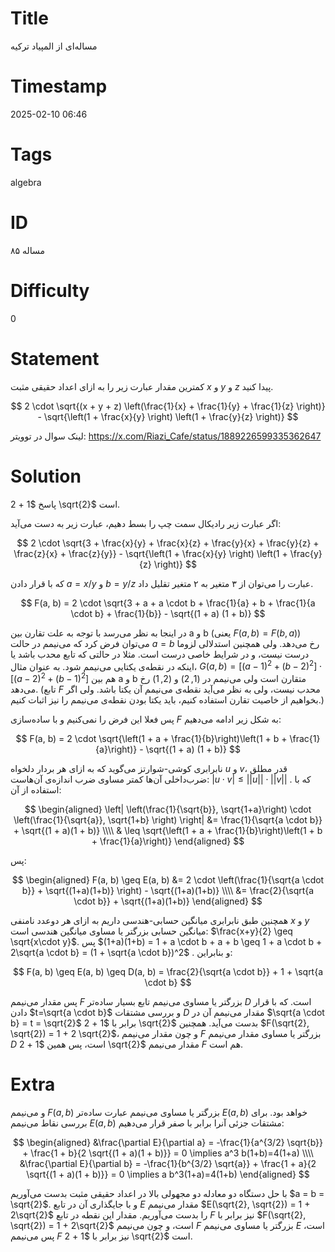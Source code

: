 # Title
مساله‌ای از المپیاد ترکیه
# Timestamp
2025-02-10 06:46
# Tags
algebra
# ID
مساله ۸۵
# Difficulty
0
# Statement
کمترین مقدار عبارت زیر را به ازای اعداد حقیقی مثبت $x$ و $y$ و $z$ پیدا کنید.

$$
2 \cdot \sqrt{(x + y + z) \left(\frac{1}{x} + \frac{1}{y} + \frac{1}{z} \right)} - \sqrt{\left(1 + \frac{x}{y} \right) \left(1 + \frac{y}{z} \right)}
$$

لینک سوال در توویتر: https://x.com/Riazi_Cafe/status/1889226599335362647

# Solution

پاسخ $1 + 2 \sqrt{2}$ است.

اگر عبارت زیر رادیکال سمت چپ را بسط دهیم، عبارت زیر به دست می‌آید:

$$
2 \cdot \sqrt{3 + \frac{x}{y} + \frac{x}{z} + \frac{y}{x} + \frac{y}{z} + \frac{z}{x} + \frac{z}{y}} - \sqrt{\left(1 + \frac{x}{y} \right) \left(1 + \frac{y}{z} \right)}
$$

که با قرار دادن $a = x/y$ و $b = y/z$ عبارت را می‌توان از ۳ متغیر به ۲ متغیر تقلیل داد.

$$
F(a, b) = 2 \cdot \sqrt{3 + a + a \cdot b + \frac{1}{a} + b + \frac{1}{a \cdot b} + \frac{1}{b}} - \sqrt{(1 + a) (1 + b)}
$$

در اینجا به نظر می‌رسد با توجه به علت تقارن بین a و b (یعنی $F(a,b)=F(b,a)$) می‌توان فرض کرد که می‌نیمم در حالت $a=b$ رخ می‌دهد. ولی همچنین استدلالی لزوما درست نیست، و در شرایط خاصی درست است. مثلا در حالتی که تابع محدب باشد یا اینکه در نقطه‌ی یکتایی می‌نیمم شود. به عنوان مثال، $G(a,b)=[(a-1)^2+(b-2)^2]\cdot[(a-2)^2+(b-1)^2]$ هم بین a و b متقارن است ولی می‌نیمم در $(1,2)$ و $(2,1)$ رخ می‌دهد. (تابع $F$ محدب نیست، ولی به نظر می‌آید نقطه‌ی می‌نیمم آن یکتا باشد. ولی اگر بخواهیم از خاصیت تقارن استفاده کنیم، باید یکتا بودن نقطه‌ی می‌نیمم را نیز اثبات کنیم.)

پس فعلا این فرض را نمی‌کنیم و با ساده‌سازی $F$ به شکل زیر ادامه می‌دهیم:

$$
F(a, b) = 2 \cdot \sqrt{\left(1 + a + \frac{1}{b}\right)\left(1 + b + \frac{1}{a}\right)} - \sqrt{(1 + a) (1 + b)}
$$

نابرابری کوشی-شوارتز می‌گوید که به ازای هر بردار دلخواه $u$ و $v$، قدر مطلق ضرب‌داخلی آن‌ها کمتر مساوی ضرب اندازه‌ی آن‌هاست: 
$|u \cdot v| \leq ||u|| \cdot ||v||$
. که با استفاده از آن:

$$
\begin{aligned}
\left| \left(\frac{1}{\sqrt{b}}, \sqrt{1+a}\right) \cdot \left(\frac{1}{\sqrt{a}}, \sqrt{1+b} \right)  \right| &=
\frac{1}{\sqrt{a \cdot b}} + \sqrt{(1 + a)(1 + b)} \\\\
& \leq \sqrt{\left(1 + a + \frac{1}{b}\right)\left(1 + b + \frac{1}{a}\right)}
\end{aligned}
$$

پس:

$$
\begin{aligned}
F(a, b) \geq E(a, b) &= 2 \cdot \left(\frac{1}{\sqrt{a \cdot b}} + \sqrt{(1+a)(1+b)} \right) - \sqrt{(1+a)(1+b)} \\\\
&= \frac{2}{\sqrt{a \cdot b}} + \sqrt{(1+a)(1+b)}
\end{aligned}
$$

همچنین طبق نابرابری میانگین حسابی-هندسی داریم به ازای هر دوعدد نامنفی $x$ و $y$ میانگین حسابی بزرگتر یا مساوی میانگین هندسی است: 
$\frac{x+y}{2} \geq \sqrt{x\cdot y}$.
پس 
$(1+a)(1+b) = 1 + a \cdot b + a + b \geq 1 + a \cdot b + 2\sqrt{a \cdot b} = (1 + \sqrt{a \cdot b})^2$
. و  بنابراین:

$$
F(a, b) \geq E(a, b) \geq D(a, b) = \frac{2}{\sqrt{a \cdot b}} + 1 + \sqrt{a \cdot b}
$$

پس مقدار می‌نیمم $F$ بزرگتر یا مساوی می‌نیمم تابع بسیار ساده‌تر $D$ است. که با قرار دادن $t=\sqrt{a \cdot b}$ و بررسی مشتقات $D$ مقدار می‌نیمم آن در $\sqrt{a \cdot b} = t = \sqrt{2}$ برابر با $1 + 2 \sqrt{2}$ بدست می‌آید. همچنین $F(\sqrt{2}, \sqrt{2}) = 1 + 2 \sqrt{2}$، و چون مقدار می‌نیمم $F$ بزرگتر یا مساوی مقدار می‌نیمم $D$ است، پس همین $1 + 2 \sqrt{2}$ مقدار می‌نیمم $F$ هم است.

# Extra
و می‌نیمم $F(a,b)$ بزرگتر یا مساوی می‌نیمم عبارت ساده‌تر $E(a,b)$ خواهد بود. برای بررسی نقاط می‌نیمم $E(a,b)$ مشتقات جزئی آنرا برابر با صفر قرار می‌دهیم:

$$
\begin{aligned}
&\frac{\partial E}{\partial a} = -\frac{1}{a^{3/2} \sqrt{b}} + \frac{1 + b}{2 \sqrt{(1 + a)(1 + b)}} = 0 \implies a^3 b(1+b)=4(1+a) \\\\
&\frac{\partial E}{\partial b} = -\frac{1}{b^{3/2} \sqrt{a}} + \frac{1 + a}{2 \sqrt{(1 + a)(1 + b)}} = 0 \implies a b^3(1+a)=4(1+b)
\end{aligned}
$$

با حل دستگاه دو معادله دو مجهولی بالا در اعداد حقیقی مثبت بدست می‌آوریم $a = b = \sqrt{2}$. و با جایگذاری آن در تابع $E$ مقدار می‌نیمم $E(\sqrt{2}, \sqrt{2}) = 1 + 2\sqrt{2}$ را بدست می‌آوریم. مقدار این نقطه در تابع $F$ نیز برابر با $F(\sqrt{2}, \sqrt{2}) = 1 + 2\sqrt{2}$ است، و چون می‌نیمم $F$ بزرگتر یا مساوی می‌نیمم $E$ است، پس می‌نیمم $F$ نیز برابر با $1 + 2 \sqrt{2}$ است.
